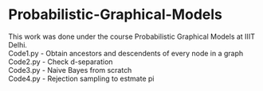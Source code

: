# Probabilistic-Graphical-Models

This work was done under the course Probabilistic Graphical Models at IIIT Delhi.\
Code1.py - Obtain ancestors and descendents of every node in a graph\
Code2.py - Check d-separation\
Code3.py - Naive Bayes from scratch\
Code4.py - Rejection sampling to estmate pi
